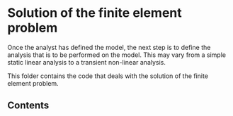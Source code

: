 # Solution of the finite element problem


Once the analyst has defined the model, the next step is to define the analysis that is to be performed on the model. This may vary from a simple static linear analysis to a transient non-linear analysis.

This folder contains the code that deals with the solution of the finite element problem.


## Contents
